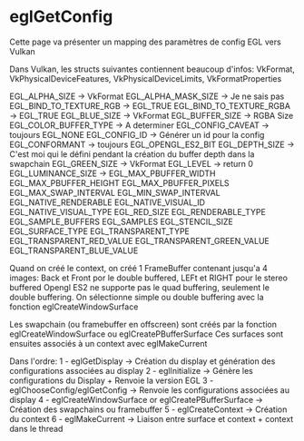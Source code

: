 # eglGetConfig

Cette page va présenter un mapping des paramètres de config EGL vers Vulkan

Dans Vulkan, les structs suivantes contiennent beaucoup d'infos:
VkFormat, VkPhysicalDeviceFeatures, VkPhysicalDeviceLimits, VkFormatProperties

EGL_ALPHA_SIZE -> VkFormat
EGL_ALPHA_MASK_SIZE -> Je ne sais pas
EGL_BIND_TO_TEXTURE_RGB -> EGL_TRUE
EGL_BIND_TO_TEXTURE_RGBA -> EGL_TRUE
EGL_BLUE_SIZE -> VkFormat
EGL_BUFFER_SIZE -> RGBA Size
EGL_COLOR_BUFFER_TYPE -> A determiner
EGL_CONFIG_CAVEAT -> toujours EGL_NONE
EGL_CONFIG_ID -> Générer un id pour la config
EGL_CONFORMANT -> toujours EGL_OPENGL_ES2_BIT
EGL_DEPTH_SIZE -> C'est moi qui le défini pendant la création du buffer depth dans la swapchain
EGL_GREEN_SIZE -> VkFormat
EGL_LEVEL -> return 0
EGL_LUMINANCE_SIZE -> 
EGL_MAX_PBUFFER_WIDTH 
EGL_MAX_PBUFFER_HEIGHT 
EGL_MAX_PBUFFER_PIXELS 
EGL_MAX_SWAP_INTERVAL 
EGL_MIN_SWAP_INTERVAL 
EGL_NATIVE_RENDERABLE 
EGL_NATIVE_VISUAL_ID 
EGL_NATIVE_VISUAL_TYPE 
EGL_RED_SIZE 
EGL_RENDERABLE_TYPE 
EGL_SAMPLE_BUFFERS 
EGL_SAMPLES 
EGL_STENCIL_SIZE 
EGL_SURFACE_TYPE 
EGL_TRANSPARENT_TYPE 
EGL_TRANSPARENT_RED_VALUE 
EGL_TRANSPARENT_GREEN_VALUE 
EGL_TRANSPARENT_BLUE_VALUE 


Quand on créé le context, on créé 1 FrameBuffer contenant jusqu'a 4 images:
Back et Front por le double buffered, LEFt et RIGHT pour le stereo buffered
Opengl ES2 ne supporte pas le quad buffering, seulement le double buffering.
On sélectionne simple ou double buffering avec la fonction eglCreateWindowSurface


Les swapchain (ou framebuffer en offscreen) sont créés par la fonction eglCreateWindowSurface ou eglCreatePBufferSurface
Ces surfaces sont ensuites associés à un context avec eglMakeCurrent

Dans l'ordre:
1 - eglGetDisplay -> Création du display et génération des configurations associées au display
2 - eglInitialize -> Génère les configurations du Display + Renvoie la version EGL
3 - eglChooseConfig/eglGetConfig -> Renvoie les configurations associées au display
4 - eglCreateWindowSurface or eglCreatePBufferSurface -> Création des swapchains ou framebuffer
5 - eglCreateContext -> Création du context
6 - eglMakeCurrent -> Liaison entre surface et context + context dans le thread
